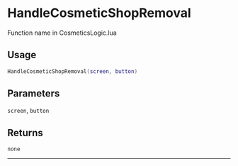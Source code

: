 # HandleCosmeticShopRemoval
Function name in CosmeticsLogic.lua
## Usage
```lua
HandleCosmeticShopRemoval(screen, button)
```
## Parameters
`screen`, `button`
## Returns
`none`

---